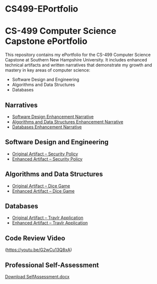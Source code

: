 # CS499-EPortfolio

# CS-499 Computer Science Capstone ePortfolio

This repository contains my ePortfolio for the CS-499 Computer Science Capstone at Southern New Hampshire University. It includes enhanced technical artifacts and written narratives that demonstrate my growth and mastery in key areas of computer science:

- Software Design and Engineering  
- Algorithms and Data Structures  
- Databases  

## Narratives

- [Software Design Enhancement Narrative](https://github.com/christopherisprogramming/CS499-EPortfolio/blob/main/narratives/SoftwareDesignEnhacmentNarrative.docx)  
- [Algorithms and Data Structures Enhancement Narrative](https://github.com/christopherisprogramming/CS499-EPortfolio/blob/main/narratives/AlgorithmDataEnhancementNarrative.docx)  
- [Databases Enhancement Narrative](https://github.com/christopherisprogramming/CS499-EPortfolio/blob/main/narratives/DatabasesEnhancementNarrative.docx)  

## Software Design and Engineering

- [Original Artifact – Security Policy](https://github.com/christopherisprogramming/CS499-EPortfolio/blob/main/artifacts/software-design/6-2%20Project%20One%20Security%20Policy.docx)  
- [Enhanced Artifact – Security Policy](https://github.com/christopherisprogramming/CS499-EPortfolio/blob/main/artifacts/software-design/6-2%20Project%20One%20Security%20Policy%20Enhanced.docx)  

## Algorithms and Data Structures

- [Original Artifact – Dice Game](https://github.com/christopherisprogramming/CS499-EPortfolio/blob/main/artifacts/algorithms-data/FinalProjectSubmission.zip)  
- [Enhanced Artifact – Dice Game](https://github.com/christopherisprogramming/CS499-EPortfolio/blob/main/artifacts/algorithms-data/7-1FinalProjectSubmissionDiceGameEnhanced.zip)  

## Databases

- [Original Artifact – Travlr Application](https://github.com/christopherisprogramming/CS499-EPortfolio/blob/main/artifacts/databases/TravlrFinalProject.zip)  
- [Enhanced Artifact – Travlr Application](https://github.com/christopherisprogramming/CS499-EPortfolio/blob/main/artifacts/databases/TravlrEnhanced.zip)  

## Code Review Video

(https://youtu.be/G2wCu13Q8xA)

## Professional Self-Assessment

[Download SelfAssessment.docx](https://github.com/christopherisprogramming/CS499-EPortfolio/blob/main/artifacts/SelfAssessment.docx)
